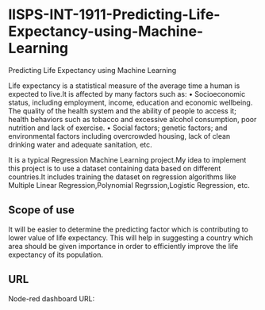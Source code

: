 # llSPS-INT-1911-Predicting-Life-Expectancy-using-Machine-Learning
Predicting Life Expectancy using Machine Learning

Life expectancy is a statistical measure of the average time a human is expected to live.It is affected by many factors such as: 
• Socioeconomic status, including employment, income, education and economic wellbeing. The quality of the health system and the ability of people to access it; health behaviors such as tobacco and excessive alcohol consumption, poor nutrition and lack of exercise.
• Social factors; genetic factors; and environmental factors including overcrowded housing, lack of clean drinking water and adequate sanitation, etc.

It is a typical Regression Machine Learning project.My idea to implement this project is to use a dataset containing data based on different countries.It includes  training the dataset on regression algorithms like Multiple Linear Regression,Polynomial Regrssion,Logistic Regression, etc.

## Scope of use

It will be easier to determine the predicting factor which is contributing to lower value of life expectancy. This will help in suggesting a country which area should be given importance in order to efficiently improve the life expectancy of its population.

## URL
Node-red dashboard URL:

